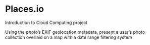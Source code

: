 # Places.io
Introduction to Cloud Computing project


Using the photo’s EXIF geolocation metadata, present a user’s photo collection overlaid on a map with a date range filtering system
